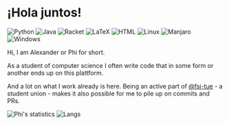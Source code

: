 # ¡Hola juntos!

![Python](https://img.shields.io/badge/Code-Python-d8ca9d)
![Java](https://img.shields.io/badge/Code-Java-d8ca9d)
![Racket](https://img.shields.io/badge/Code-Racket-d8ca9d)
![LaTeX](https://img.shields.io/badge/Text-LaTeX-d8ca9d)
![HTML](https://img.shields.io/badge/Text-HTML-d8ca9d)
![Linux](https://img.shields.io/badge/OS-Linux-d8ca9d)
![Manjaro](https://img.shields.io/badge/OS-Manjaro-d8ca9d)
![Windows](https://img.shields.io/badge/OS-Windows-d8ca9d)

Hi, I am Alexander or Phi for short.

As a student of computer science I often write code that in some form or another ends up on this plattform. 

And a lot on what I work already is here. Being an active part of [@fsi-tue](https://github.com/fsi-tue/) - a student union - makes it also possible for me to pile up on commits and PRs.

![Phi's statistics](https://github-readme-stats.vercel.app/api?username=phictionalone&show_icons=true&bg_color=fff&title_color=a09061&text_color=16161d&icon_color=a09061&locale=en&count_private=true)
![Langs](https://github-readme-stats.vercel.app/api/top-langs/?username=phictionalone&bg_color=fff&title_color=a09061&text_color=16161d&count_private=true&layout=compact)


